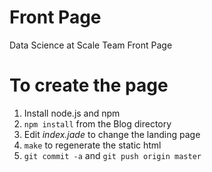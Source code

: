 Front Page
==========

Data Science at Scale Team Front Page

# To create the page #

1. Install node.js and npm
2. `npm install` from the Blog directory
3. Edit *index.jade* to change the landing page
4. `make` to regenerate the static html
5. `git commit -a` and `git push origin master`

